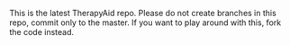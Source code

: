 This is the latest TherapyAid repo. Please do not create branches in this repo, commit only to the master. If you want to play around with this, fork the code instead. 